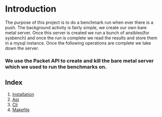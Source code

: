 # Introduction
The purpose of this project is to do a benchmark run when ever there is a push. The background activity is fairly simple, we create our own bare metal server. Once this server is created we run a bunch of ansibles(for sysbench) and once the run is complete we read the results and store them in a mysql instance. Once the following operations are complete we take down the server.

### We use the Packet API to create and kill the bare metal server which we used to run the benchmarks on.

## Index
1. [Installation](Installation.md)
2. [Api](Api.md)
3. [Cli](cli.md)
4. [Makefile](Makefile.md)
